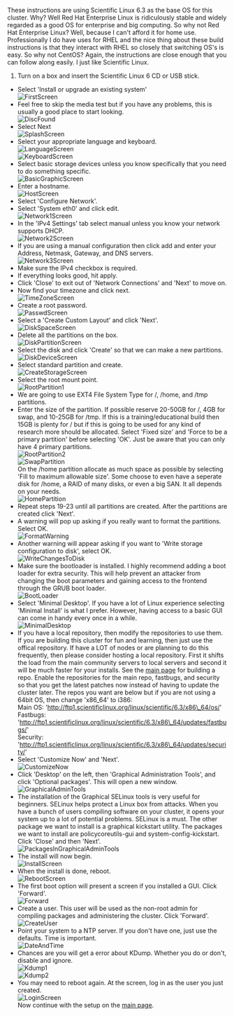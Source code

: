 These instructions are using Scientific Linux 6.3 as the base OS for this cluster. Why? Well Red Hat Enterprise Linux is ridiculously stable and widely regarded as a good OS for enterprise and big computing. So why not Red Hat Enterprise Linux? Well, because I can't afford it for home use. Professionally I do have uses for RHEL and the nice thing about these build instructions is that they interact with RHEL so closely that switching OS's is easy. So why not CentOS? Again, the instructions are close enough that you can follow along easily. I just like Scientific Linux.

1. Turn on a box and insert the Scientific Linux 6 CD or USB stick.  
* Select 'Install or upgrade an existing system'  
![FirstScreen](images/Frontend_FirstScreen.png)  
* Feel free to skip the media test but if you have any problems, this is usually a good place to start looking.  
![DiscFound](images/Frontend_DiscFound.png)  
* Select Next  
![SplashScreen](images/Frontend_SplashScreen.png)  
* Select your appropriate language and keyboard.  
![LanguageScreen](images/Frontend_LanguageScreen.png)  
![KeyboardScreen](images/Frontend_KeyboardScreen.png)  
* Select basic storage devices unless you know specifically that you need to do something specific.  
![BasicGraphicScreen](images/Frontend_BasicGraphicScreen.png)  
* Enter a hostname.  
![HostScreen](images/Frontend_HostScreen.png)  
* Select 'Configure Network'.  
* Select 'System eth0' and click edit.  
![Network1Screen](images/Frontend_Network1Screen.png)  
* In the 'IPv4 Settings' tab select manual unless you know your network supports DHCP.  
![Network2Screen](images/Frontend_Network2Screen.png)  
* If you are using a manual configuration then click add and enter your Address, Netmask, Gateway, and DNS servers.  
![Network3Screen](images/Frontend_Network3Screen.png)  
* Make sure the IPv4 checkbox is required.  
* If everything looks good, hit apply.  
* Click 'Close' to exit out of 'Network Connections' and 'Next' to move on.  
* Now find your timezone and click next.  
![TimeZoneScreen](images/Frontend_TimeZoneScreen.png)  
* Create a root password.  
![PasswdScreen](images/Frontend_PasswordScreen.png)  
* Select a 'Create Custom Layout' and click 'Next'.  
![DiskSpaceScreen](images/Frontend_DiskSpaceScreen.png)  
* Delete all the partitions on the box.  
![DiskPartitionScreen](images/Frontend_DiskPartitionScreen.png)  
* Select the disk and click 'Create' so that we can make a new partitions.  
![DiskDeviceScreen](images/Frontend_DiskDeviceScreen.png)  
* Select standard partition and create.  
![CreateStorageScreen](images/Frontend_CreateStorageScreen.png)  
* Select the root mount point.  
![RootPartition1](images/Frontend_RootPartition1.png)  
* We are going to use EXT4 File System Type for /, /home, and /tmp partitions.  
* Enter the size of the partition. If possible reserve 20-50GB for /, 4GB for swap, and 10-25GB for /tmp. If this is a training/educational build then 15GB is plenty for / but if this is going to be used for any kind of research more should be allocated. Select 'Fixed size' and 'Force to be a primary partition' before selecting 'OK'. Just be aware that you can only have 4 primary partitions.  
![RootPartition2](images/Frontend_RootPartition2.png)  
![SwapPartition](images/Frontend_SwapPartition.png)  
On the /home partition allocate as much space as possible by selecting 'Fill to maximum allowable size'. Some choose to even have a seperate disk for /home, a RAID of many disks, or even a big SAN. It all depends on your needs.  
![HomePartition](images/Frontend_HomePartition.png)  
* Repeat steps 19-23 until all partitions are created. After the partitions are created click 'Next'.  
* A warning will pop up asking if you really want to format the partitions. Select OK.  
![FormatWarning](images/Frontend_FormatWarning.png)  
* Another warning will appear asking if you want to 'Write storage configuration to disk', select OK.  
![WriteChangesToDisk](images/Frontend_WriteChangesToDisk.png)  
* Make sure the bootloader is installed. I highly recommend adding a boot loader for extra security. This will help prevent an attacker from changing the boot parameters and gaining access to the frontend through the GRUB boot loader.  
![BootLoader](images/Frontend_BootLoader.png)  
* Select 'Minimal Desktop'. If you have a lot of Linux experience selecting 'Minimal Install' is what I prefer. However, having access to a basic GUI can come in handy every once in a while.  
![MinimalDesktop](images/Frontend_MinimalDesktop.png)  
* If you have a local repository, then modify the repositories to use them. If you are building this cluster for fun and learning, then just use the offical repository. If have a LOT of nodes or are planning to do this frequently, then please consider hosting a local repository. First it shifts the load from the main community servers to local servers and second it will be much faster for your installs. See the [main page](StartHere.html) for building a repo. Enable the repositories for the main repo, fastbugs, and security so that you get the latest patches now instead of having to update the cluster later. The repos you want are below but if you are not using a 64bit OS, then change 'x86\_64' to i386:  
Main OS: 'http://ftp1.scientificlinux.org/linux/scientific/6.3/x86\_64/os/'  
Fastbugs: 'http://ftp1.scientificlinux.org/linux/scientific/6.3/x86\_64/updates/fastbugs/'  
Security: 'http://ftp1.scientificlinux.org/linux/scientific/6.3/x86\_64/updates/security/'  
* Select 'Customize Now' and 'Next'.  
![CustomizeNow](images/Frontend_CustomizeNow.png)  
* Click 'Desktop' on the left, then 'Graphical Administration Tools', and click 'Optional packages'. This will open a new window.  
![GraphicalAdminTools](images/Frontend_GraphicalAdminTools.png)  
* The installation of the Graphical SELinux tools is very useful for beginners. SELinux helps protect a Linux box from attacks. When you have a bunch of users compiling software on your cluster, it opens your system up to a lot of potential problems. SELinux is a must. The other package we want to install is a graphical kickstart utility. The packages we want to install are policycoreutils-gui and system-config-kickstart. Click 'Close' and then 'Next'.  
![PackagesInGraphicalAdminTools](images/Frontend_PackagesInGraphicalAdminTools.png)  
* The install will now begin.  
![InstallScreen](images/Frontend_InstallScreen.png)  
* When the install is done, reboot.  
![RebootScreen](images/Frontend_RebootScreen.png)  
* The first boot option will present a screen if you installed a GUI. Click 'Forward'.  
![Forward](images/Frontend_Forward.png)  
* Create a user. This user will be used as the non-root admin for compiling packages and administering the cluster. Click 'Forward'.  
![CreateUser](images/Frontend_CreateUser.png)  
* Point your system to a NTP server. If you don't have one, just use the defaults. Time is important.  
![DateAndTime](images/Frontend_DateAndTime.png)  
* Chances are you will get a error about KDump. Whether you do or don't, disable and ignore.  
![Kdump1](images/Frontend_Kdump1.png)  
![Kdump2](images/Frontend_Kdump2.png)  
* You may need to reboot again. At the screen, log in as the user you just created.  
![LoginScreen](images/Frontend_LoginScreen.png)  
Now continue with the setup on the [main page](StartHere.html).
